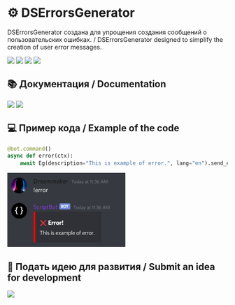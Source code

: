 # ⚙️ DSErrorsGenerator
DSErrorsGenerator создана для упрощения создания сообщений о пользовательских ошибках. / DSErrorsGenerator designed to simplify the creation of user error messages.

![](https://img.shields.io/badge/version-0.0.1-red)
![](https://img.shields.io/badge/python->=_3.8-blue)
![](https://img.shields.io/badge/discord.py->=_1.5-blue)
![](https://img.shields.io/badge/emoji->=_1.2-blue)

## 📚 Документация / Documentation
[![](https://img.shields.io/badge/-Документация_на_Русском-2f3136?style=for-the-badge&logo=books)](https://github.com/FeeFort/discord-error-generator/blob/main/documentation-ru.md)
[![](https://img.shields.io/badge/-Documentation_on_English-2f3136?style=for-the-badge)](https://github.com/FeeFort/discord-error-generator/blob/main/documentation-en.md)

## 💻 Пример кода / Example of the code
```py
@bot.command()
async def error(ctx):
    await Eg(description="This is example of error.", lang="en").send_error(ctx)
```
![](screenshots/example-en-1.png)

## 🤙 Подать идею для развития / Submit an idea for development
[![](https://img.shields.io/badge/-мой_дискорд-2f3136?style=for-the-badge&logo=Discord)](https://discord.com/users/435463855250866176)
